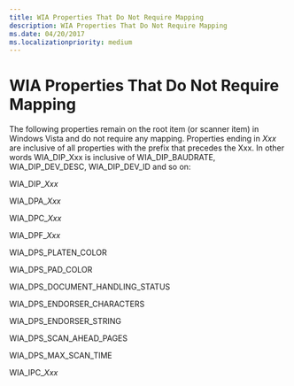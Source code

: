 ```yaml
---
title: WIA Properties That Do Not Require Mapping
description: WIA Properties That Do Not Require Mapping
ms.date: 04/20/2017
ms.localizationpriority: medium
---
```


# WIA Properties That Do Not Require Mapping


The following properties remain on the root item (or scanner item) in Windows Vista and do not require any mapping. Properties ending in *Xxx* are inclusive of all properties with the prefix that precedes the Xxx. In other words WIA\_DIP\_Xxx is inclusive of WIA\_DIP\_BAUDRATE, WIA\_DIP\_DEV\_DESC, WIA\_DIP\_DEV\_ID and so on:

WIA\_DIP\_*Xxx*

WIA\_DPA\_*Xxx*

WIA\_DPC\_*Xxx*

WIA\_DPF\_*Xxx*

WIA\_DPS\_PLATEN\_COLOR

WIA\_DPS\_PAD\_COLOR

WIA\_DPS\_DOCUMENT\_HANDLING\_STATUS

WIA\_DPS\_ENDORSER\_CHARACTERS

WIA\_DPS\_ENDORSER\_STRING

WIA\_DPS\_SCAN\_AHEAD\_PAGES

WIA\_DPS\_MAX\_SCAN\_TIME

WIA\_IPC\_*Xxx*

 

 




